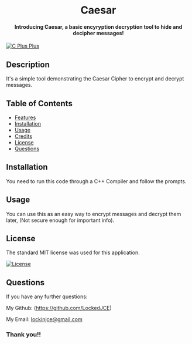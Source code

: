 # <center>Caesar</center>
#### <center>Introducing Caesar, a basic encyryption decryption tool to hide and decipher messages!</center>

 [![C Plus Plus](https://img.shields.io/badge/C++-yellow.svg)](https://cplusplus.com/)

## Description
It's a simple tool demonstrating the Caesar Cipher to encrypt and decrypt messages.
## Table of Contents
  * [Features](#features)
  * [Installation](#installation)
  * [Usage](#usage)
  * [Credits](#credits)
  * [License](#license)
  * [Questions](#questions)

## Installation

You need to run this code through a C++ Compiler and follow the prompts.

## Usage

You can use this as an easy way to encrypt messages and decrypt them later, (Not secure enough for important info).

## License

The standard MIT license was used for this application.

[![License](https://img.shields.io/badge/License-MIT-white.svg)](https://choosealicense.com/licenses/mit/) 

## Questions

If you have any further questions:

My Github: (https://github.com/LockedJCE)

My Email: lockinjce@gmail.com

### Thank you!!
